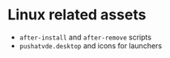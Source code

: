 # Linux related assets

- `after-install` and `after-remove` scripts
- `pushatvde.desktop` and icons for launchers

